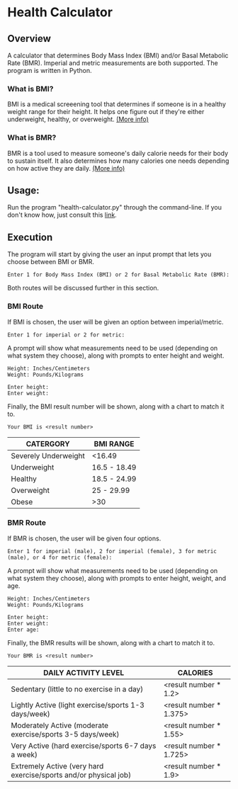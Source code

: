 # Health Calculator

## Overview

A calculator that determines Body Mass Index (BMI) and/or Basal Metabolic Rate (BMR). Imperial and metric measurements are both supported. The program is written in Python.

### What is BMI?

BMI is a medical screeening tool that determines if someone is in a healthy weight range for their height. It helps one figure out if they're either underweight, healthy, or overweight. [(More info)](https://simple.wikipedia.org/wiki/Body_mass_index)

### What is BMR?

BMR is a tool used to measure someone's daily calorie needs for their body to sustain itself. It also determines how many calories one needs depending on how active they are daily. [(More info)](https://en.wikipedia.org/wiki/Basal_metabolic_rate)

## Usage:

Run the program "health-calculator.py" through the command-line. If you don't know how, just consult this [link](https://www.wikihow.com/Use-Windows-Command-Prompt-to-Run-a-Python-File).

## Execution

The program will start by giving the user an input prompt that lets you choose between BMI or BMR.

`Enter 1 for Body Mass Index (BMI) or 2 for Basal Metabolic Rate (BMR): `

Both routes will be discussed further in this section.

### BMI Route

If BMI is chosen, the user will be given an option between imperial/metric.

`Enter 1 for imperial or 2 for metric: `

A prompt will show what measurements need to be used (depending on what system they choose), along with prompts to enter height and weight.

```
Height: Inches/Centimeters
Weight: Pounds/Kilograms

Enter height:
Enter weight:
```

Finally, the BMI result number will be shown, along with a chart to match it to.

`Your BMI is <result number>`

CATERGORY               |   BMI RANGE
----------------------- | -------------
Severely Underweight    |   <16.49
Underweight             |   16.5 - 18.49
Healthy                 |   18.5 - 24.99
Overweight              |   25 - 29.99
Obese                   |   >30

### BMR Route

If BMR is chosen, the user will be given four options.

`Enter 1 for imperial (male), 2 for imperial (female), 3 for metric (male), or 4 for metric (female): `

A prompt will show what measurements need to be used (depending on what system they choose), along with prompts to enter height, weight, and age.

```
Height: Inches/Centimeters
Weight: Pounds/Kilograms

Enter height:
Enter weight:
Enter age:
```

Finally, the BMR results will be shown, along with a chart to match it to.

`Your BMR is <result number>`

DAILY ACTIVITY LEVEL                                                | CALORIES
------------------------------------------------------------------- | ---------------
Sedentary (little to no exercise in a day)                          |   <result number * 1.2>
Lightly Active (light exercise/sports 1-3 days/week)                |   <result number * 1.375>
Moderately Active (moderate exercise/sports 3-5 days/week)          |   <result number * 1.55>
Very Active (hard exercise/sports 6-7 days a week)                  |   <result number * 1.725>
Extremely Active (very hard exercise/sports and/or physical job)    |   <result number * 1.9>

